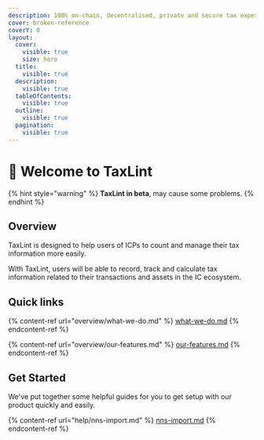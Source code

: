 ```yaml
---
description: 100% on-chain, decentralised, private and secure tax experience.
cover: broken-reference
coverY: 0
layout:
  cover:
    visible: true
    size: hero
  title:
    visible: true
  description:
    visible: true
  tableOfContents:
    visible: true
  outline:
    visible: true
  pagination:
    visible: true
---
```


# 👋 Welcome to TaxLint

{% hint style="warning" %}
**TaxLint in beta**, may cause some problems.
{% endhint %}

## Overview

TaxLint is designed to help users of ICPs to count and manage their tax information more easily.

With TaxLint, users will be able to record, track and calculate tax information related to their transactions and assets in the IC ecosystem.

## Quick links

{% content-ref url="overview/what-we-do.md" %}
[what-we-do.md](overview/what-we-do.md)
{% endcontent-ref %}

{% content-ref url="overview/our-features.md" %}
[our-features.md](overview/our-features.md)
{% endcontent-ref %}

## Get Started

We've put together some helpful guides for you to get setup with our product quickly and easily.

{% content-ref url="help/nns-import.md" %}
[nns-import.md](help/nns-import.md)
{% endcontent-ref %}
